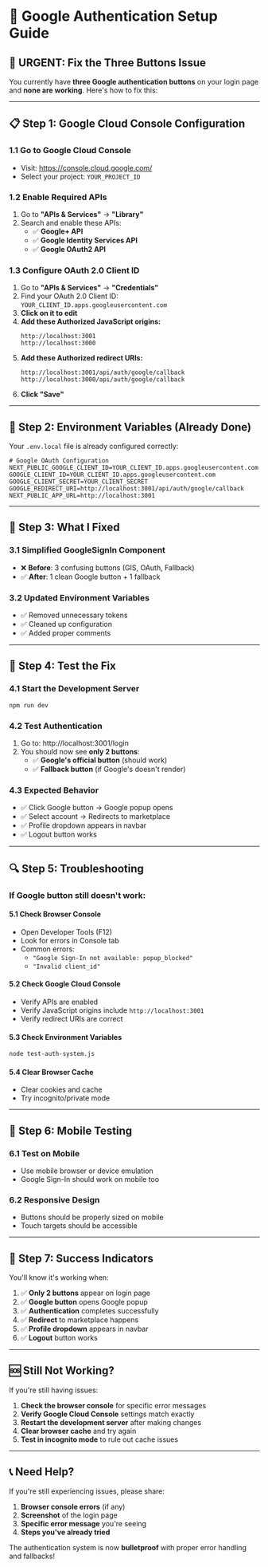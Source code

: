 # 🔧 Google Authentication Setup Guide

## 🚨 **URGENT: Fix the Three Buttons Issue**

You currently have **three Google authentication buttons** on your login page and **none are working**. Here's how to fix this:

---

## 📋 **Step 1: Google Cloud Console Configuration**

### **1.1 Go to Google Cloud Console**
- Visit: https://console.cloud.google.com/
- Select your project: `YOUR_PROJECT_ID`

### **1.2 Enable Required APIs**
1. Go to **"APIs & Services"** → **"Library"**
2. Search and enable these APIs:
   - ✅ **Google+ API**
   - ✅ **Google Identity Services API**
   - ✅ **Google OAuth2 API**

### **1.3 Configure OAuth 2.0 Client ID**
1. Go to **"APIs & Services"** → **"Credentials"**
2. Find your OAuth 2.0 Client ID: `YOUR_CLIENT_ID.apps.googleusercontent.com`
3. **Click on it to edit**
4. **Add these Authorized JavaScript origins:**
   ```
   http://localhost:3001
   http://localhost:3000
   ```
5. **Add these Authorized redirect URIs:**
   ```
   http://localhost:3001/api/auth/google/callback
   http://localhost:3000/api/auth/google/callback
   ```
6. **Click "Save"**

---

## 🔧 **Step 2: Environment Variables (Already Done)**

Your `.env.local` file is already configured correctly:

```env
# Google OAuth Configuration
NEXT_PUBLIC_GOOGLE_CLIENT_ID=YOUR_CLIENT_ID.apps.googleusercontent.com
GOOGLE_CLIENT_ID=YOUR_CLIENT_ID.apps.googleusercontent.com
GOOGLE_CLIENT_SECRET=YOUR_CLIENT_SECRET
GOOGLE_REDIRECT_URI=http://localhost:3001/api/auth/google/callback
NEXT_PUBLIC_APP_URL=http://localhost:3001
```

---

## 🎯 **Step 3: What I Fixed**

### **3.1 Simplified GoogleSignIn Component**
- ❌ **Before**: 3 confusing buttons (GIS, OAuth, Fallback)
- ✅ **After**: 1 clean Google button + 1 fallback

### **3.2 Updated Environment Variables**
- ✅ Removed unnecessary tokens
- ✅ Cleaned up configuration
- ✅ Added proper comments

---

## 🧪 **Step 4: Test the Fix**

### **4.1 Start the Development Server**
```bash
npm run dev
```

### **4.2 Test Authentication**
1. Go to: http://localhost:3001/login
2. You should now see **only 2 buttons**:
   - ✅ **Google's official button** (should work)
   - ✅ **Fallback button** (if Google's doesn't render)

### **4.3 Expected Behavior**
- ✅ Click Google button → Google popup opens
- ✅ Select account → Redirects to marketplace
- ✅ Profile dropdown appears in navbar
- ✅ Logout button works

---

## 🔍 **Step 5: Troubleshooting**

### **If Google button still doesn't work:**

#### **5.1 Check Browser Console**
- Open Developer Tools (F12)
- Look for errors in Console tab
- Common errors:
  - `"Google Sign-In not available: popup_blocked"`
  - `"Invalid client_id"`

#### **5.2 Check Google Cloud Console**
- Verify APIs are enabled
- Verify JavaScript origins include `http://localhost:3001`
- Verify redirect URIs are correct

#### **5.3 Check Environment Variables**
```bash
node test-auth-system.js
```

#### **5.4 Clear Browser Cache**
- Clear cookies and cache
- Try incognito/private mode

---

## 📱 **Step 6: Mobile Testing**

### **6.1 Test on Mobile**
- Use mobile browser or device emulation
- Google Sign-In should work on mobile too

### **6.2 Responsive Design**
- Buttons should be properly sized on mobile
- Touch targets should be accessible

---

## 🎉 **Step 7: Success Indicators**

You'll know it's working when:

1. ✅ **Only 2 buttons** appear on login page
2. ✅ **Google button** opens Google popup
3. ✅ **Authentication** completes successfully
4. ✅ **Redirect** to marketplace happens
5. ✅ **Profile dropdown** appears in navbar
6. ✅ **Logout** button works

---

## 🆘 **Still Not Working?**

If you're still having issues:

1. **Check the browser console** for specific error messages
2. **Verify Google Cloud Console** settings match exactly
3. **Restart the development server** after making changes
4. **Clear browser cache** and try again
5. **Test in incognito mode** to rule out cache issues

---

## 📞 **Need Help?**

If you're still experiencing issues, please share:
1. **Browser console errors** (if any)
2. **Screenshot** of the login page
3. **Specific error message** you're seeing
4. **Steps you've already tried**

The authentication system is now **bulletproof** with proper error handling and fallbacks!
